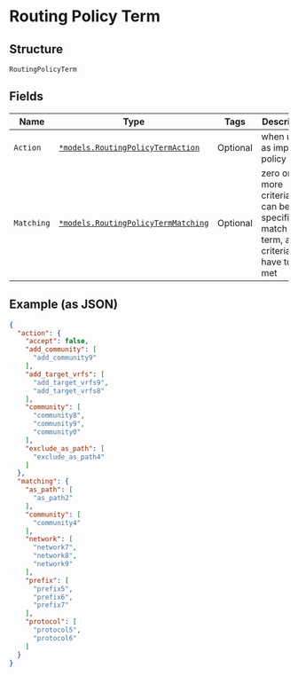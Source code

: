 
# Routing Policy Term

## Structure

`RoutingPolicyTerm`

## Fields

| Name | Type | Tags | Description |
|  --- | --- | --- | --- |
| `Action` | [`*models.RoutingPolicyTermAction`](../../doc/models/routing-policy-term-action.md) | Optional | when used as import policy |
| `Matching` | [`*models.RoutingPolicyTermMatching`](../../doc/models/routing-policy-term-matching.md) | Optional | zero or more criteria/filter can be specified to match the term, all criteria have to be met |

## Example (as JSON)

```json
{
  "action": {
    "accept": false,
    "add_community": [
      "add_community9"
    ],
    "add_target_vrfs": [
      "add_target_vrfs9",
      "add_target_vrfs8"
    ],
    "community": [
      "community8",
      "community9",
      "community0"
    ],
    "exclude_as_path": [
      "exclude_as_path4"
    ]
  },
  "matching": {
    "as_path": [
      "as_path2"
    ],
    "community": [
      "community4"
    ],
    "network": [
      "network7",
      "network8",
      "network9"
    ],
    "prefix": [
      "prefix5",
      "prefix6",
      "prefix7"
    ],
    "protocol": [
      "protocol5",
      "protocol6"
    ]
  }
}
```

